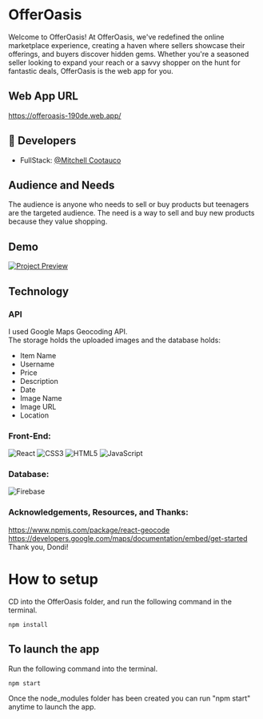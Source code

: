# OfferOasis
Welcome to OfferOasis! At OfferOasis, we've redefined the online marketplace experience, creating a haven where sellers showcase their offerings, and buyers discover hidden gems. Whether you're a seasoned seller looking to expand your reach or a savvy shopper on the hunt for fantastic deals, OfferOasis is the web app for you.

## Web App URL
https://offeroasis-190de.web.app/

## 🔗 Developers
- FullStack: [@Mitchell Cootauco](https://github.com/Mcootauc)

## Audience and Needs
The audience is anyone who needs to sell or buy products but teenagers are the targeted audience. The need is a way to sell and buy new products because they value shopping.

## Demo
[![Project Preview](https://img.youtube.com/vi/BpVgsAnZkt8/0.jpg)](https://youtu.be/BpVgsAnZkt8?si=pF4885zw_mVH2wNb)

## Technology

### API 
I used Google Maps Geocoding API. <br> 
The storage holds the uploaded images and the database holds:
- Item Name
- Username
- Price
- Description
- Date
- Image Name
- Image URL
- Location

### Front-End:
![React](https://img.shields.io/badge/-React-61DAFB?style=for-the-badge&logo=react&logoColor=white)
![CSS3](https://img.shields.io/badge/-CSS3-1572B6?style=for-the-badge&logo=css3&logoColor=white)
![HTML5](https://img.shields.io/badge/-HTML5-E34F26?style=for-the-badge&logo=html5&logoColor=white)
![JavaScript](https://img.shields.io/badge/-JavaScript-F7DF1E?style=for-the-badge&logo=javascript&logoColor=black)

### Database:
![Firebase](https://img.shields.io/badge/firebase-%23039BE5.svg?style=for-the-badge&logo=firebase)

### Acknowledgements, Resources, and Thanks:
https://www.npmjs.com/package/react-geocode <br>
https://developers.google.com/maps/documentation/embed/get-started<br>
Thank you, Dondi!

# How to setup
CD into the OfferOasis folder, and run the following command in the terminal.

`npm install`

## To launch the app
Run the following command into the terminal.

`npm start`

Once the node_modules folder has been created you can run "npm start" anytime to launch the app.
